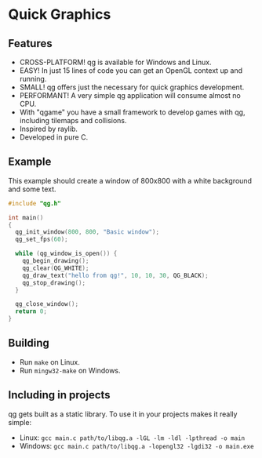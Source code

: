 # Quick Graphics

## Features
- CROSS-PLATFORM! qg is available for Windows and Linux.
- EASY! In just 15 lines of code you can get an OpenGL context up and running.
- SMALL! qg offers just the necessary for quick graphics development.
- PERFORMANT! A very simple qg application will consume almost no CPU.
- With "qgame" you have a small framework to develop games with qg, including tilemaps and collisions.
- Inspired by raylib.
- Developed in pure C.

## Example
This example should create a window of 800x800 with a white background and some text.
```c
#include "qg.h"

int main()
{
  qg_init_window(800, 800, "Basic window");
  qg_set_fps(60);

  while (qg_window_is_open()) {
    qg_begin_drawing();
    qg_clear(QG_WHITE);
    qg_draw_text("hello from qg!", 10, 10, 30, QG_BLACK);
    qg_stop_drawing();
  }

  qg_close_window();
  return 0;
}
```

## Building
- Run `make` on Linux.
- Run `mingw32-make` on Windows.

## Including in projects
qg gets built as a static library. To use it in your projects makes it really simple:

- Linux: `gcc main.c path/to/libqg.a -lGL -lm -ldl -lpthread -o main`
- Windows: `gcc main.c path/to/libqg.a -lopengl32 -lgdi32 -o main.exe`

